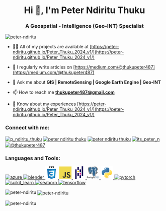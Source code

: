<h1 align="center">Hi 👋, I'm Peter Ndiritu Thuku</h1>
<h3 align="center">A Geospatial - Intelligence (Geo-INT) Specialist</h3>

<p align="left"> <img src="https://komarev.com/ghpvc/?username=peter-ndiritu&label=Profile%20views&color=0e75b6&style=flat" alt="peter-ndiritu" /> </p>



- 👨‍💻 All of my projects are available at [https://peter-ndiritu.github.io/Peter_Thuku_2024_v1/](https://peter-ndiritu.github.io/Peter_Thuku_2024_v1/)

- 📝 I regularly write articles on [https://medium.com/@thukupeter487](https://medium.com/@thukupeter487)

- 💬 Ask me about **GIS | RemoteSensing | Google Earth Engine | Geo-INT**

- 📫 How to reach me **thukupeter487@gmail.com**

- 📄 Know about my experiences [https://peter-ndiritu.github.io/Peter_Thuku_2024_v1/](https://peter-ndiritu.github.io/Peter_Thuku_2024_v1/)

<h3 align="left">Connect with me:</h3>
<p align="left">
<a href="https://twitter.com/p_ndiritu_thuku" target="blank"><img align="center" src="https://raw.githubusercontent.com/rahuldkjain/github-profile-readme-generator/master/src/images/icons/Social/twitter.svg" alt="p_ndiritu_thuku" height="30" width="40" /></a>
<a href="https://linkedin.com/in/peter ndiritu thuku" target="blank"><img align="center" src="https://raw.githubusercontent.com/rahuldkjain/github-profile-readme-generator/master/src/images/icons/Social/linked-in-alt.svg" alt="peter ndiritu thuku" height="30" width="40" /></a>
<a href="https://stackoverflow.com/users/peter ndiritu thuku" target="blank"><img align="center" src="https://raw.githubusercontent.com/rahuldkjain/github-profile-readme-generator/master/src/images/icons/Social/stack-overflow.svg" alt="peter ndiritu thuku" height="30" width="40" /></a>
<a href="https://instagram.com/its_peter_n" target="blank"><img align="center" src="https://raw.githubusercontent.com/rahuldkjain/github-profile-readme-generator/master/src/images/icons/Social/instagram.svg" alt="its_peter_n" height="30" width="40" /></a>
<a href="https://medium.com/@thukupeter487" target="blank"><img align="center" src="https://raw.githubusercontent.com/rahuldkjain/github-profile-readme-generator/master/src/images/icons/Social/medium.svg" alt="@thukupeter487" height="30" width="40" /></a>
</p>

<h3 align="left">Languages and Tools:</h3>
<p align="left"> <a href="https://azure.microsoft.com/en-in/" target="_blank" rel="noreferrer"> <img src="https://www.vectorlogo.zone/logos/microsoft_azure/microsoft_azure-icon.svg" alt="azure" width="40" height="40"/> </a> <a href="https://www.blender.org/" target="_blank" rel="noreferrer"> <img src="https://download.blender.org/branding/community/blender_community_badge_white.svg" alt="blender" width="40" height="40"/> </a> <a href="https://www.w3schools.com/css/" target="_blank" rel="noreferrer"> <img src="https://raw.githubusercontent.com/devicons/devicon/master/icons/css3/css3-original-wordmark.svg" alt="css3" width="40" height="40"/> </a> <a href="https://developer.mozilla.org/en-US/docs/Web/JavaScript" target="_blank" rel="noreferrer"> <img src="https://raw.githubusercontent.com/devicons/devicon/master/icons/javascript/javascript-original.svg" alt="javascript" width="40" height="40"/> </a> <a href="https://pandas.pydata.org/" target="_blank" rel="noreferrer"> <img src="https://raw.githubusercontent.com/devicons/devicon/2ae2a900d2f041da66e950e4d48052658d850630/icons/pandas/pandas-original.svg" alt="pandas" width="40" height="40"/> </a> <a href="https://www.postgresql.org" target="_blank" rel="noreferrer"> <img src="https://raw.githubusercontent.com/devicons/devicon/master/icons/postgresql/postgresql-original-wordmark.svg" alt="postgresql" width="40" height="40"/> </a> <a href="https://www.python.org" target="_blank" rel="noreferrer"> <img src="https://raw.githubusercontent.com/devicons/devicon/master/icons/python/python-original.svg" alt="python" width="40" height="40"/> </a> <a href="https://pytorch.org/" target="_blank" rel="noreferrer"> <img src="https://www.vectorlogo.zone/logos/pytorch/pytorch-icon.svg" alt="pytorch" width="40" height="40"/> </a> <a href="https://scikit-learn.org/" target="_blank" rel="noreferrer"> <img src="https://upload.wikimedia.org/wikipedia/commons/0/05/Scikit_learn_logo_small.svg" alt="scikit_learn" width="40" height="40"/> </a> <a href="https://seaborn.pydata.org/" target="_blank" rel="noreferrer"> <img src="https://seaborn.pydata.org/_images/logo-mark-lightbg.svg" alt="seaborn" width="40" height="40"/> </a> <a href="https://www.tensorflow.org" target="_blank" rel="noreferrer"> <img src="https://www.vectorlogo.zone/logos/tensorflow/tensorflow-icon.svg" alt="tensorflow" width="40" height="40"/> </a> </p>

<p><img align="left" src="https://github-readme-stats.vercel.app/api/top-langs?username=peter-ndiritu&show_icons=true&locale=en&layout=compact" alt="peter-ndiritu" /></p>

<p>&nbsp;<img align="center" src="https://github-readme-stats.vercel.app/api?username=peter-ndiritu&show_icons=true&locale=en" alt="peter-ndiritu" /></p>

<p><img align="center" src="https://github-readme-streak-stats.herokuapp.com/?user=peter-ndiritu&" alt="peter-ndiritu" /></p>
